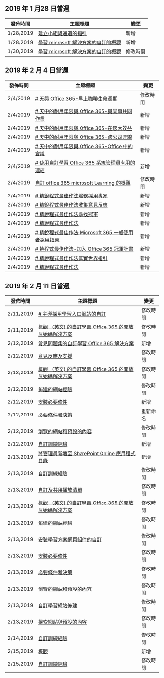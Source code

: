 <!-- This file is generated automatically each week. Changes made to this file will be overwritten.-->




## <a name="week-of-january-28-2019"></a>2019 年 1 月28 日當週


| 發佈時間 |主題標題 | 變更 |
|------|------------|--------|
| 1/28/2019 | [建立小組與通道的指引](/Office365/CustomLearning/embeds/adopt-teams-channels) | 新增 |
| 1/28/2019 | [學習 microsoft 解決方案的自訂的概觀](/Office365/CustomLearning/index) | 新增 |
| 1/30/2019 | [學習 microsoft 解決方案的自訂的概觀](/CustomLearning/index) | 修改時間 |


## <a name="week-of-february-04-2019"></a>2019 年 2 月 4 日當週


| 發佈時間 |主題標題 | 變更 |
|------|------------|--------|
| 2/4/2019 | [# 天與 Office 365-早上咖啡生命週期](/Office365/CustomLearning/ditl_coffee) | 修改時間 |
| 2/4/2019 | [# 天中的耐用年限與 Office 365-與同事共同作業](/Office365/CustomLearning/ditl_collab) | 新增 |
| 2/4/2019 | [# 天中的耐用年限與 Office 365-在您大效益](/Office365/CustomLearning/ditl_commute) | 新增 |
| 2/4/2019 | [# 天中的耐用年限與 Office 365-跨公司連線](/Office365/CustomLearning/ditl_connect) | 新增 |
| 2/4/2019 | [# 天中的耐用年限與 Office 365-Office 中的會議](/Office365/CustomLearning/ditl_meeting) | 新增 |
| 2/4/2019 | [# 使用自訂學習 Office 365 系統管理員有用的連結](/Office365/CustomLearning/embeds/for_admins) | 新增 |
| 2/4/2019 | [自訂 office 365 microsoft Learning 的概觀](/Office365/CustomLearning/index) | 修改時間 |
| 2/4/2019 | [# 精銳程式最佳作法服務採用專家](/Office365/CustomLearning/champ_education) | 新增 |
| 2/4/2019 | [# 精銳程式最佳作法收集意見反應](/Office365/CustomLearning/champ_feedback) | 新增 |
| 2/4/2019 | [# 精銳程式最佳作法尋找冠軍](/Office365/CustomLearning/champ_findthem) | 新增 |
| 2/4/2019 | [# 精銳程式最佳作法](/Office365/CustomLearning/champ_getstarted) | 新增 |
| 2/4/2019 | [# 精銳程式最佳作法 Microsoft 365 一般使用者採用指南](/Office365/CustomLearning/champ_o365guide) | 新增 |
| 2/4/2019 | [# 持程式最佳作法-加入 Office 365 冠軍計畫](/Office365/CustomLearning/champ_o365program) | 新增 |
| 2/4/2019 | [# 精銳程式最佳作法真實世界指引](/Office365/CustomLearning/champ_realworldguides) | 新增 |
| 2/4/2019 | [# 精銳程式最佳作法](/Office365/CustomLearning/champ_whyadopt) | 新增 |


## <a name="week-of-february-11-2019"></a>2019 年 2 月 11 日當週


| 發佈時間 |主題標題 | 變更 |
|------|------------|--------|
| 2/11/2019 | [# 主導採用學習入口網站的自訂](/Office365/CustomLearning/driveadoption) | 修改時間 |
| 2/11/2019 | [概觀 （英文) 的自訂學習 Office 365 的開放原始碼解決方案](/Office365/CustomLearning/index) | 修改時間 |
| 2/12/2019 | [常見問題集的自訂學習 Office 365 解決方案](/Office365/CustomLearning/faq) | 新增 |
| 2/12/2019 | [意見反應及支援](/Office365/CustomLearning/feedback) | 修改時間 |
| 2/12/2019 | [概觀 （英文) 的自訂學習 Office 365 的開放原始碼解決方案](/Office365/CustomLearning/index) | 修改時間 |
| 2/12/2019 | [佈建的網站經驗](/Office365/CustomLearning/installsitepackage) | 修改時間 |
| 2/12/2019 | [安裝必要條件](/Office365/CustomLearning/prereqs) | 新增 |
| 2/12/2019 | [必要條件和決策](/Office365/CustomLearning/servicedecisions) | 重新命名 |
| 2/12/2019 | [瀏覽的網站和預設的內容](/Office365/CustomLearning/sitecontent) | 修改時間 |
| 2/12/2019 | [自訂訓練經驗](/Office365/CustomLearning/sitesetup) | 新增 |
| 2/13/2019 | [將管理員新增至 SharePoint Online 應用程式目錄](/Office365/CustomLearning/addappadmin) | 新增 |
| 2/13/2019 | [自訂訓練經驗](/Office365/CustomLearning/customization) | 修改時間 |
| 2/13/2019 | [自訂及共用播放清單](/Office365/CustomLearning/customplaylist) | 修改時間 |
| 2/13/2019 | [概觀 （英文) 的自訂學習 Office 365 的開放原始碼解決方案](/Office365/CustomLearning/index) | 修改時間 |
| 2/13/2019 | [佈建的網站經驗](/Office365/CustomLearning/installsitepackage) | 修改時間 |
| 2/13/2019 | [安裝學習方案網頁組件的自訂](/Office365/CustomLearning/installwebpart) | 修改時間 |
| 2/13/2019 | [安裝必要條件](/Office365/CustomLearning/prereqs) | 修改時間 |
| 2/13/2019 | [必要條件和決策](/Office365/CustomLearning/servicedecisions) | 修改時間 |
| 2/13/2019 | [瀏覽的網站和預設的內容](/Office365/CustomLearning/sitecontent) | 修改時間 |
| 2/13/2019 | [自訂學習網站佈建](/Office365/CustomLearning/installsitepackage) | 修改時間 |
| 2/13/2019 | [探索網站與預設的內容](/Office365/CustomLearning/sitecontent) | 修改時間 |
| 2/14/2019 | [自訂訓練經驗](/Office365/CustomLearning/customization) | 修改時間 |
| 2/15/2019 | [概觀](/Office365/CustomLearning/custom_overview) | 新增 |
| 2/15/2019 | [自訂訓練經驗](/Office365/CustomLearning/customization) | 修改時間 |
